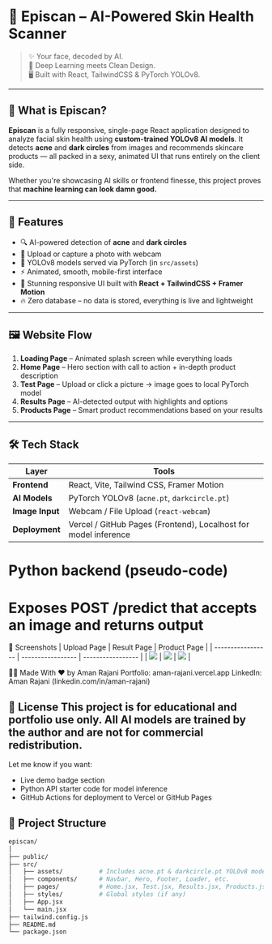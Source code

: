 # 🚀 Episcan – AI-Powered Skin Health Scanner

> ✨ Your face, decoded by AI.  
> 🧠 Deep Learning meets Clean Design.  
> 🖥️ Built with React, TailwindCSS & PyTorch YOLOv8.

---

## 🧬 What is Episcan?

**Episcan** is a fully responsive, single-page React application designed to analyze facial skin health using **custom-trained YOLOv8 AI models**. It detects **acne** and **dark circles** from images and recommends skincare products — all packed in a sexy, animated UI that runs entirely on the client side.

Whether you're showcasing AI skills or frontend finesse, this project proves that **machine learning can look damn good.**

---

## 🎯 Features

- 🔍 AI-powered detection of **acne** and **dark circles**
- 📸 Upload or capture a photo with webcam
- 🧠 YOLOv8 models served via PyTorch (in `src/assets`)
- ⚡ Animated, smooth, mobile-first interface
- 🎨 Stunning responsive UI built with **React + TailwindCSS + Framer Motion**
- 🔥 Zero database – no data is stored, everything is live and lightweight

---

## 🖼️ Website Flow

1. **Loading Page** – Animated splash screen while everything loads
2. **Home Page** – Hero section with call to action + in-depth product description
3. **Test Page** – Upload or click a picture → image goes to local PyTorch model
4. **Results Page** – AI-detected output with highlights and options
5. **Products Page** – Smart product recommendations based on your results

---

## 🛠️ Tech Stack

| Layer           | Tools                                                           |
| --------------- | --------------------------------------------------------------- |
| **Frontend**    | React, Vite, Tailwind CSS, Framer Motion                        |
| **AI Models**   | PyTorch YOLOv8 (`acne.pt`, `darkcircle.pt`)                     |
| **Image Input** | Webcam / File Upload (`react-webcam`)                           |
| **Deployment**  | Vercel / GitHub Pages (Frontend), Localhost for model inference |

# Python backend (pseudo-code)
# Exposes POST /predict that accepts an image and returns output

📸 Screenshots
| Upload Page       | Result Page       | Product Page      |
| ----------------- | ----------------- | ----------------- |
| ![](your_ss1.png) | ![](your_ss2.png) | ![](your_ss3.png) |

👨‍💻 Made With ❤️ by Aman Rajani
Portfolio: aman-rajani.vercel.app
LinkedIn: Aman Rajani (linkedin.com/in/aman-rajani)

📄 License
This project is for educational and portfolio use only. All AI models are trained by the author and are not for commercial redistribution.
---

Let me know if you want:
- Live demo badge section
- Python API starter code for model inference
- GitHub Actions for deployment to Vercel or GitHub Pages

## 📂 Project Structure

```bash
episcan/
│
├── public/
├── src/
│   ├── assets/          # Includes acne.pt & darkcircle.pt YOLOv8 models
│   ├── components/      # Navbar, Hero, Footer, Loader, etc.
│   ├── pages/           # Home.jsx, Test.jsx, Results.jsx, Products.jsx
│   ├── styles/          # Global styles (if any)
│   ├── App.jsx
│   └── main.jsx
├── tailwind.config.js
├── README.md
└── package.json

